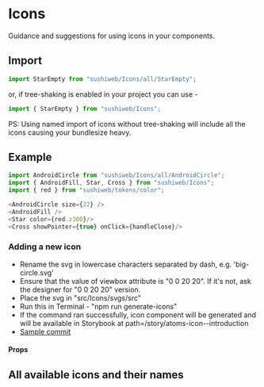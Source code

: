 # Icons

Guidance and suggestions for using icons in your components.

## Import

```js
import StarEmpty from "sushiweb/Icons/all/StarEmpty";
```

or, if tree-shaking is enabled in your project you can use -
```js
import { StarEmpty } from "sushiweb/Icons";
```
PS: Using named import of icons without tree-shaking will include all the icons causing your bundlesize heavy.

## Example

```js
import AndroidCircle from "sushiweb/Icons/all/AndroidCircle";
import { AndroidFill, Star, Cross } from "sushiweb/Icons";
import { red } from "sushiweb/tokens/color";

<AndroidCircle size={22} />
<AndroidFill />
<Star color={red.z300}/>
<Cross showPointer={true} onClick={handleClose}/>
```

### Adding a new icon

- Rename the svg in lowercase characters separated by dash, e.g. 'big-circle.svg'
- Ensure that the value of viewbox attribute is "0 0 20 20". If it's not, ask the designer for "0 0 20 20" version.
- Place the svg in "src/Icons/svgs/src"
- Run this in Terminal - "npm run generate-icons"
- If the command ran successfully, icon component will be generated and will be available in Storybook at path=/story/atoms-icon--introduction
- [Sample commit](https://github.com/Zomato/WebUIKit/commit/078d9f8162754c0a46cb72a7f658d394c6526b94)


<!-- PROPS -->
#### Props

<!--

`size: number` the size prop overrides the default size of the icon. It helps user to set a custom size of the icon.

`color: string` the color prop helps user to set a custom color of the icon.

`showPointer: bool` Shows cursor as pointer on hover if set to `true`. By default it does not show pointer;

`onClick: func` Callback function to be triggered when user clicks on an icon. -->

## All available icons and their names

<!-- STORY -->
